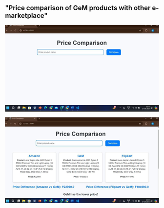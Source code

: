 ## "Price comparison of GeM products with other e-marketplace"

![image](https://github.com/Saikrishnareddy00/Price-comparison-Website-E-commerce-vs-GEM-products-using-Selenium/blob/ed5f4bd66b80418bb708455aaf9997181ded2ef3/Screenshot%202025-05-10%20205044.png)

![image](https://github.com/Saikrishnareddy00/Price-comparison-Website-E-commerce-vs-GEM-products-using-Selenium/blob/60fb3d5200b4af54d68d629f9956f9b3a3637cdb/Screenshot%202025-05-10%20204911.png)

